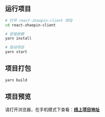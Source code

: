 ## 运行项目

``` bash 
# 打开 react-zhaopin-client 项目
cd react-zhaopin-client

# 安装依赖
yarn install

# 启动项目
yarn start
```


## 项目打包
``` bash
yarn build
```


## 项目预览
请打开浏览器，在手机模式下查看：**[线上项目地址](http://47.98.186.152)**
